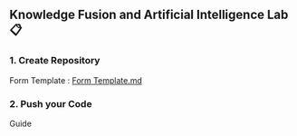 ## Knowledge Fusion and Artificial Intelligence Lab 📋

### 1. Create Repository
   Form Template : [Form Template.md](github.com/KFAI-LAB/KFAI-LAB/blob/main/Form%20Template.md)
### 2. Push your Code
  Guide 
